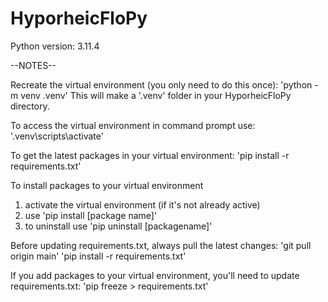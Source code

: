 # HyporheicFloPy
Python version: 3.11.4

--NOTES--

Recreate the virtual environment (you only need to do this once): 'python -m venv .venv'
This will make a '.venv' folder in your HyporheicFloPy directory.

To access the virtual environment in command prompt use: '.venv\scripts\activate'

To get the latest packages in your virtual environment: 'pip install -r requirements.txt'

To install packages to your virtual environment
1) activate the virtual environment (if it's not already active)
2) use 'pip install [package name]'
3) to uninstall use 'pip uninstall [packagename]'

Before updating requirements.txt, always pull the latest changes:
'git pull origin main'
'pip install -r requirements.txt'

If you add packages to your virtual environment, you'll need to update requirements.txt: 'pip freeze > requirements.txt'